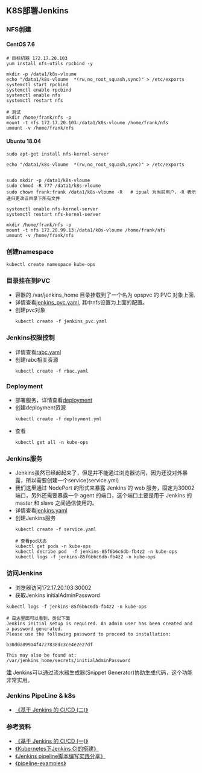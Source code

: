 ## K8S部署Jenkins

### NFS创建
#### CentOS 7.6
```shell
# 目标机器 172.17.20.103
yum install nfs-utils rpcbind -y

mkdir -p /data1/k8s-vloume
echo "/data1/k8s-vloume  *(rw,no_root_squash,sync)" > /etc/exports
systemctl start rpcbind
systemctl enable rpcbind
systemctl enable nfs
systemctl restart nfs

# 测试
mkdir /home/frank/nfs -p
mount -t nfs 172.17.20.103:/data1/k8s-vloume /home/frank/nfs
umount -v /home/frank/nfs
```

#### Ubuntu 18.04
```shell
sudo apt-get install nfs-kernel-server

echo "/data1/k8s-vloume  *(rw,no_root_squash,sync)" > /etc/exports


sudo mkdir -p /data1/k8s-vloume
sudo chmod -R 777 /data1/k8s-vloume
sudo chown frank:frank /data1/k8s-vloume -R   # ipual 为当前用户，-R 表示递归更改该目录下所有文件

systemctl enable nfs-kernel-server
systemctl restart nfs-kernel-server

mkdir /home/frank/nfs -p
mount -t nfs 172.20.99.13:/data1/k8s-vloume /home/frank/nfs
umount -v /home/frank/nfs
```

### 创建namespace
```shell
kubectl create namespace kube-ops
```

### 目录挂在到PVC
+ 容器的 /var/jenkins_home 目录挂载到了一个名为 opspvc 的 PVC 对象上面.
+ 详情查看[jenkins_pvc.yaml](./jenkins_pvc.yaml), 其中nfs设置为上面的配置。
+ 创建pvc对象
    ```shell
    kubectl create -f jenkins_pvc.yaml
    ```

### Jenkins权限控制
+ 详情查看[rabc.yaml](./rabc.yaml)
+ 创建rabc相关资源
    ```shell
    kubectl create -f rbac.yaml
    ```

### Deployment
+ 部署服务，详情查看[deployment](./deployment.yaml)
+ 创建deployment资源
    ```shell
    kubectl create -f deployment.yml
    ```
+ 查看
    ```shell
    kubectl get all -n kube-ops
    ```

### Jenkins服务
+ Jenkins虽然已经起起来了，但是并不能通过浏览器访问，因为还没对外暴露，所以需要创建一个service(service.yml)
+ 我们这里通过 NodePort 的形式来暴露 Jenkins 的 web 服务，固定为30002端口，另外还需要暴露一个 agent 的端口，这个端口主要是用于 Jenkins 的 master 和 slave 之间通信使用的。
+ 详情查看[jenkins.yaml](./jenkins.yaml)
+ 创建Jenkins服务
    ```shell
    kubectl create -f service.yaml

    # 查看pod状态
    kubectl get pods -n kube-ops
    kubectl decribe pod  -f jenkins-85f6b6c6db-fb4z2 -n kube-ops
    kubectl logs -f jenkins-85f6b6c6db-fb4z2 -n kube-ops
    ```
### 访问Jenkins
+ 浏览器访问172.17.20.103:30002
+ 获取Jenkins initialAdminPassword
```shell  
kubectl logs -f jenkins-85f6b6c6db-fb4z2 -n kube-ops

# 日志里面可以看到，类似下面
Jenkins initial setup is required. An admin user has been created and a password generated.
Please use the following password to proceed to installation:

b30d0a099a4f4727838dc3ce4e2e27df

This may also be found at: /var/jenkins_home/secrets/initialAdminPassword
```


**注** Jenkins可以通过流水器生成器(Snippet Generator)协助生成代码，这个功能非常实用。

### Jenkins PipeLine & k8s
+ [《基于 Jenkins 的 CI/CD (二)》](https://www.qikqiak.com/k8s-book/docs/37.Jenkins%20Pipeline.html)

### 参考资料
+ [《基于 Jenkins 的 CI/CD (一)》](https://www.qikqiak.com/k8s-book/docs/36.Jenkins%20Slave.html)
+ [《Kubernetes下Jenkins CI的搭建》](https://hyrepo.com/tech/kubernetes-jenkins/)
+ [《Jenkins pipeline脚本编写实践分享》](https://zhuanlan.zhihu.com/p/51533506)
+ [《pipeline-examples》](https://github.com/jenkinsci/pipeline-examples)
